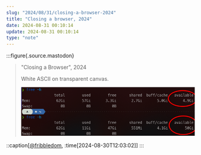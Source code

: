 ```yaml
---
slug: "2024/08/31/closing-a-browser-2024"
title: "Closing a browser, 2024"
date: 2024-08-31 00:10:14
update: 2024-08-31 00:10:14
type: "note"
---
```


:::figure{.source.mastodon}
> "Closing a Browser", 2024
> 
> White ASCII on transparent canvas.
>
> ![A screenshot of the 'free' CLI util showing 45GB RAM being freed by closing a browser.](./images/2024-08-31-00-10-14-closing-a-browser-2024-01.png)

::caption[[@fribbledom](https://mastodon.social/@fribbledom/113049572616177644), :time[2024-08-30T12:03:02]]
:::
